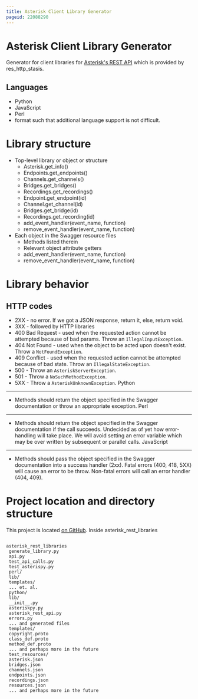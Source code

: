 ```yaml
---
title: Asterisk Client Library Generator
pageid: 22088290
---
```


Asterisk Client Library Generator
=================================


Generator for client libraries for [Asterisk's REST API](../) which is provided by res_http_stasis.


Languages
---------


* Python
* JavaScript
* Perl
* format such that additional language support is not difficult.


Library structure
=================


* Top-level library or object or structure
	+ Asterisk.get_info()
	+ Endpoints.get_endpoints()
	+ Channels.get_channels()
	+ Bridges.get_bridges()
	+ Recordings.get_recordings()
	+ Endpoint.get_endpoint(id)
	+ Channel.get_channel(id)
	+ Bridges.get_bridge(id)
	+ Recordings.get_recording(id)
	+ add_event_handler(event_name, function)
	+ remove_event_handler(event_name, function)
* Each object in the Swagger resource files
	+ Methods listed therein
	+ Relevant object attribute getters
	+ add_event_handler(event_name, function)
	+ remove_event_handler(event_name, function)


Library behavior
================


HTTP codes
----------


* 2XX - no error. If we got a JSON response, return it, else, return void.
* 3XX - followed by HTTP libraries
* 400 Bad Request - used when the requested action cannot be attempted because of bad params. Throw an `IllegalInputException`.
* 404 Not Found - used when the object to be acted upon doesn't exist. Throw a `NotFoundException`.
* 409 Conflict - used when the requested action cannot be attempted because of bad state. Throw an `IllegalStateException`.
* 500 - Throw an `AsteriskServerException`.
* 501 - Throw a `NoSuchMethodException`.
* 5XX - Throw a `AsteriskUnknownException`.
Python
------
* Methods should return the object specified in the Swagger documentation or throw an appropriate exception.
Perl
----
* Methods should return the object specified in the Swagger documentation if the call succeeds. Undecided as of yet how error-handling will take place. We will avoid setting an error variable which may be over written by subsequent or parallel calls.
JavaScript
----------
* Methods should pass the object specified in the Swagger documentation into a success handler (2xx). Fatal errors (400, 418, 5XX) will cause an error to be throw. Non-fatal errors will call an error handler (404, 409).


Project location and directory structure
========================================


This project is located [on GitHub](https://github.com/asterisk/asterisk_rest_libraries). Inside asterisk_rest_libraries

```

asterisk_rest_libraries
 generate_library.py
 api.py
 test_api_calls.py
 test_asterispy.py
 perl/
 lib/
 templates/
 ... et. al.
 python/
 lib/
 __init__.py
 asteriskpy.py
 asterisk_rest_api.py
 errors.py
 ... and generated files
 templates/
 copyright.proto
 class_def.proto
 method_def.proto
 ... and perhaps more in the future
 test_resources/
 asterisk.json
 bridges.json
 channels.json
 endpoints.json
 recordings.json
 resources.json
 ... and perhaps more in the future

```

